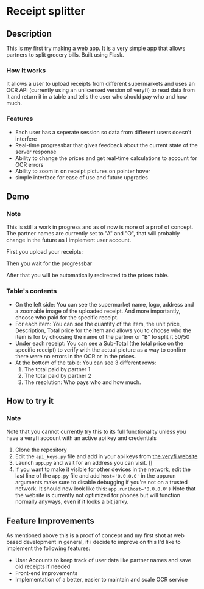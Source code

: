 # Receipt splitter

## Description
This is my first try making a web app. It is a very simple app that allows partners to split grocery bills.
Built using Flask.
### How it works
It allows a user to upload receipts from different supermarkets and uses an OCR API (currently using an unlicensed version of veryfi) to read data from it and return it in a table and tells the user who should pay who and how much.
### Features
- Each user has a seperate session so data from different users doesn't interfere
- Real-time progressbar that gives feedback about the current state of the server response
- Ability to change the prices and get real-time calculations to account for OCR errors
- Ability to zoom in on receipt pictures on pointer hover
- simple interface for ease of use and future upgrades

## Demo
### Note
This is still a work in progress and as of now is more of a prrof of concept. The partner names are currently set to "A" and "O", that will probably change in the future as I implement user account.

First you upload your receipts:

Then you wait for the progressbar

After that you will be automatically redirected to the prices table.

### Table's contents
- On the left side:
  You can see the supermarket name, logo, address and a zoomable image of the uploaded receipt.
  And more importantly, choose who paid for the specific receipt.
- For each item:
  You can see the quantity of the item, the unit price, Description, Total price for the item and allows you to choose who the item is for by choosing the name of the partner or "B" to split it 50/50
- Under each receipt:
  You can see a Sub-Total (the total price on the specific receipt) to verify with the actual picture as a way to confirm there were no errors in the OCR or in the prices.
- At the bottom of the table:
  You can see 3 different rows:
  1. The total paid by partner 1
  2. The total paid by partner 2
  3. The resolution:
      Who pays who and how much.

## How to try it
### Note
Note that you cannot currently try this to its full functionality unless you have a veryfi account with an active api key and credentials

1. Clone the repository
2. Edit the `api_keys.py` file and add in your api keys from [the veryfi website](https://app.veryfi.com/api/settings/keys/)
3. Launch `app.py` and wait for an address you can visit. []
4. If you want to make it visible for other devices in the network, edit the last line of the `app.py` file and add `host='0.0.0.0'` in the app.run arguments
   make sure to disable debugging if you're not on a trusted network.
   It should now look like this:
   `app.run(host='0.0.0.0')`
   Note that the website is currently not optimized for phones but will function normally anyways, even if it looks a bit janky.

## Feature Improvements
As mentioned above this is a proof of concept and my first shot at web based development in general, if i decide to improve on this I'd like to implement the following features:
- User Accounts to keep track of user data like partner names and save old receipts if needed
- Front-end improvements
- Implementation of a better, easier to maintain and scale OCR service

